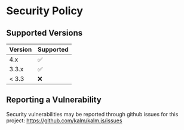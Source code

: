 # Security Policy

## Supported Versions

| Version | Supported          |
| ------- | ------------------ |
| 4.x   | :white_check_mark: |
| 3.3.x   | :white_check_mark: |
| < 3.3   | :x:                |

## Reporting a Vulnerability

Security vulnerabilities may be reported through github issues for this project: https://github.com/kalm/kalm.js/issues
